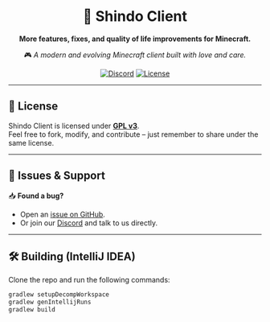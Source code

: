 <div align="center">
  
# 🌌 Shindo Client  
**More features, fixes, and quality of life improvements for Minecraft.**  

🎮 *A modern and evolving Minecraft client built with love and care.*  

[![Discord](https://img.shields.io/badge/Join%20our%20Discord-5865F2?style=for-the-badge&logo=discord&logoColor=white)](https://shindoclient.github.io/discord)
[![License](https://img.shields.io/github/license/ShindoClient/Shindo-Client?style=for-the-badge)](https://github.com/ShindoClient/Shindo-Client/blob/master/LICENSE)

</div>

---

## 📜 License
Shindo Client is licensed under **[GPL v3](https://github.com/ShindoClient/Shindo-Client/blob/master/LICENSE)**.  
Feel free to fork, modify, and contribute – just remember to share under the same license.

---

## 🐛 Issues & Support
📥 **Found a bug?**  
- Open an [issue on GitHub](https://github.com/ShindoClient/Shindo-Client/issues).  
- Or join our [Discord](https://shindoclient.github.io/discord) and talk to us directly.

---

## 🛠️ Building (IntelliJ IDEA)

Clone the repo and run the following commands:

```bash
gradlew setupDecompWorkspace
gradlew genIntellijRuns
gradlew build

